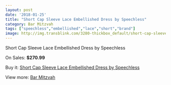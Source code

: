 ```yaml
---
layout: post
date: '2018-01-25'
title: "Short Cap Sleeve Lace Embellished Dress by Speechless"
category: Bar Mitzvah
tags: ["speechless","embellished","lace","short","brand"]
image: http://img.transblink.com/3280-thickbox_default/short-cap-sleeve-lace-embellished-dress-by-speechless.jpg
---
```

Short Cap Sleeve Lace Embellished Dress by Speechless

On Sales: **$270.99**
<a href="https://www.transblink.com/en/bar-mitzvah/1035-short-cap-sleeve-lace-embellished-dress-by-speechless.html"><amp-img layout="responsive" width="600" height="600" src="//img.transblink.com/3280-thickbox_default/short-cap-sleeve-lace-embellished-dress-by-speechless.jpg" alt="Short Cap Sleeve Lace Embellished Dress by Speechless 0" /></a>
<a href="https://www.transblink.com/en/bar-mitzvah/1035-short-cap-sleeve-lace-embellished-dress-by-speechless.html"><amp-img layout="responsive" width="600" height="600" src="//img.transblink.com/3282-thickbox_default/short-cap-sleeve-lace-embellished-dress-by-speechless.jpg" alt="Short Cap Sleeve Lace Embellished Dress by Speechless 1" /></a>
<a href="https://www.transblink.com/en/bar-mitzvah/1035-short-cap-sleeve-lace-embellished-dress-by-speechless.html"><amp-img layout="responsive" width="600" height="600" src="//img.transblink.com/3281-thickbox_default/short-cap-sleeve-lace-embellished-dress-by-speechless.jpg" alt="Short Cap Sleeve Lace Embellished Dress by Speechless 2" /></a>

Buy it: [Short Cap Sleeve Lace Embellished Dress by Speechless](https://www.transblink.com/en/bar-mitzvah/1035-short-cap-sleeve-lace-embellished-dress-by-speechless.html "Short Cap Sleeve Lace Embellished Dress by Speechless")

View more: [Bar Mitzvah](https://www.transblink.com/en/2-bar-mitzvah "Bar Mitzvah")